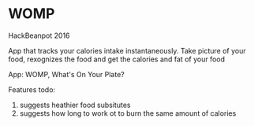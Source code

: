 # WOMP
HackBeanpot 2016

App that tracks your calories intake instantaneously. Take picture of your food, rexognizes the food and get the calories and fat of your food

App: WOMP, What's On Your Plate?

Features todo:
1. suggests heathier food subsitutes
2. suggests how long to work ot to burn the same amount of calories

